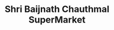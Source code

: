 ---
title: "Shri Baijnath Chauthmal SuperMarket"
url: /pipariya/shri-baijnath-chauthmal-supermarket/
shop: supermarket
---